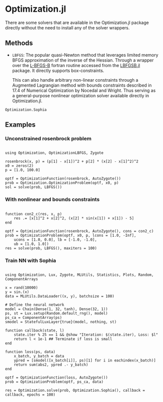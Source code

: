 # Optimization.jl

There are some solvers that are available in the Optimization.jl package directly without the need to install any of the solver wrappers.

## Methods

  - `LBFGS`: The popular quasi-Newton method that leverages limited memory BFGS approximation of the inverse of the Hessian. Through a wrapper over the [L-BFGS-B](https://users.iems.northwestern.edu/%7Enocedal/lbfgsb.html) fortran routine accessed from the [LBFGSB.jl](https://github.com/Gnimuc/LBFGSB.jl/) package. It directly supports box-constraints.
    
    This can also handle arbitrary non-linear constraints through a Augmented Lagrangian method with bounds constraints described in 17.4 of Numerical Optimization by Nocedal and Wright. Thus serving as a general-purpose nonlinear optimization solver available directly in Optimization.jl.

```@docs
Optimization.Sophia
```

## Examples

### Unconstrained rosenbrock problem

```@example L-BFGS

using Optimization, OptimizationLBFGS, Zygote

rosenbrock(x, p) = (p[1] - x[1])^2 + p[2] * (x[2] - x[1]^2)^2
x0 = zeros(2)
p = [1.0, 100.0]

optf = OptimizationFunction(rosenbrock, AutoZygote())
prob = Optimization.OptimizationProblem(optf, x0, p)
sol = solve(prob, LBFGS())
```

### With nonlinear and bounds constraints

```@example L-BFGS

function con2_c(res, x, p)
    res .= [x[1]^2 + x[2]^2, (x[2] * sin(x[1]) + x[1]) - 5]
end

optf = OptimizationFunction(rosenbrock, AutoZygote(), cons = con2_c)
prob = OptimizationProblem(optf, x0, p, lcons = [1.0, -Inf],
    ucons = [1.0, 0.0], lb = [-1.0, -1.0],
    ub = [1.0, 1.0])
res = solve(prob, LBFGS(), maxiters = 100)
```

### Train NN with Sophia

```@example Sophia

using Optimization, Lux, Zygote, MLUtils, Statistics, Plots, Random, ComponentArrays

x = rand(10000)
y = sin.(x)
data = MLUtils.DataLoader((x, y), batchsize = 100)

# Define the neural network
model = Chain(Dense(1, 32, tanh), Dense(32, 1))
ps, st = Lux.setup(Random.default_rng(), model)
ps_ca = ComponentArray(ps)
smodel = StatefulLuxLayer{true}(model, nothing, st)

function callback(state, l)
    state.iter % 25 == 1 && @show "Iteration: $(state.iter), Loss: $l"
    return l < 1e-1 ## Terminate if loss is small
end

function loss(ps, data)
    x_batch, y_batch = data
    ypred = [smodel([x_batch[i]], ps)[1] for i in eachindex(x_batch)]
    return sum(abs2, ypred .- y_batch)
end

optf = OptimizationFunction(loss, AutoZygote())
prob = OptimizationProblem(optf, ps_ca, data)

res = Optimization.solve(prob, Optimization.Sophia(), callback = callback, epochs = 100)
```
